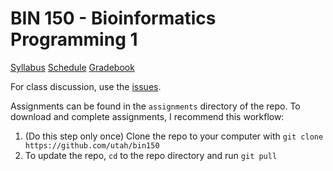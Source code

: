 # BIN 150 - Bioinformatics Programming 1

[Syllabus](http://github.com/utah/bin150/blob/master/Syllabus.md)
[Schedule](http://calendar.google.com)
[Gradebook](http://utah.github.io/grades)

For class discussion, use the [issues](http://github.com/utah/bin150/issues).

Assignments can be found in the `assignments` directory of the repo. To download and complete assignments, I recommend this workflow:

1. (Do this step only once) Clone the repo to your computer with `git clone https://github.com/utah/bin150`
2. To update the repo, `cd` to the repo directory and run `git pull` 
